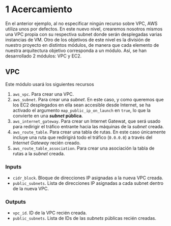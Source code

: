 # 1 Acercamiento
En el anterior ejemplo, al no especificar ningún recurso sobre VPC, AWS utiliza unos por defectos.
En este nuevo nivel, crearemos nosotros mismos una VPC propia con su respectiva subnet donde serán desplegadas varias instancias de VM. 
Otro de los objetivos de este nivel es la división de nuestro proyecto en distintos módulos, de manera que cada elemento de nuestra arquitectura objetivo corresponda a un módulo. Así, se han desarrollado 2 módulos: VPC y EC2. 

## VPC
Este módulo usará los siguientes recursos
1. `aws_vpc`. Para crear una VPC.
2. `aws_subnet`. Para crear una *subnet*. En este caso, y como queremos que los EC2 desplegados en ella sean accesible desde Internet, se ha activado el argumento `map_public_ip_on_launch` en `true`, lo que la convierte en una ***subnet* pública**.
3. `aws_internet_gateway`. Para crear un Internet Gatewat, que será usado para redirigir el tráfico entrante hacia las máquinas de la *subnet* creada.
4. `aws_route_table`. Para crear una tabla de rutas. En este caso únicamente incluye una ruta que redirigirá todo el tráfico (`0.0.0.0`) a través del *Internet Gateway* recién creado.
5. `aws_route_table_association`. Para crear una asociación la tabla de rutas a la *subnet* creada.
### Inputs
* `cidr_block`. Bloque de direcciones IP asignadas a la nueva VPC creada.
* `public_subnets`. Lista de direcciones IP asignadas a cada subnet dentro de la nueva VPC.
### Outputs
* `vpc_id`. ID de la VPC recién creada.
* `public_subnets`. Lista de IDs de las *subnets* públicas recién creadas.
